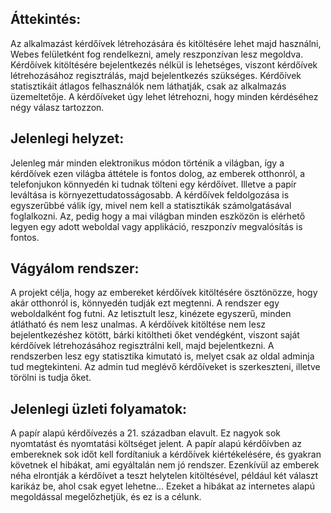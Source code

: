 ## Áttekintés:
Az alkalmazást kérdőívek létrehozására és kitöltésére lehet majd használni, Webes felületként fog rendelkezni, amely reszponzívan lesz megoldva. Kérdőívek kitöltésére bejelentkezés nélkül is lehetséges, viszont kérdőívek létrehozásához regisztrálás, majd bejelentkezés szükséges.
Kérdőívek statisztikáit átlagos felhasználók nem láthatják, csak az alkalmazás üzemeltetője.
A kérdőíveket úgy lehet létrehozni, hogy minden kérdéséhez négy válasz tartozzon.

## Jelenlegi helyzet:
Jelenleg már minden elektronikus módon történik a világban, így a kérdőívek ezen világba áttétele is fontos dolog, az emberek otthonról, a telefonjukon könnyedén ki tudnak tölteni egy kérdőívet. Illetve a papír leváltása is környezettudatosságosabb. A kérdőívek feldolgozása is egyszerűbbé válik így, mivel nem kell a statisztikák számolgatásával foglalkozni. Az, pedig hogy a mai világban minden eszközön is elérhető legyen egy adott weboldal vagy applikáció, reszponzív megvalósítás is fontos.

## Vágyálom rendszer:
A  projekt célja, hogy az embereket kérdőívek kitöltésére ösztönözze, hogy akár otthonról is, könnyedén tudják ezt megtenni. A rendszer egy weboldalként fog futni. Az letisztult lesz, kinézete egyszerű, minden átlátható és nem lesz unalmas. A kérdőívek kitöltése nem lesz bejelentkezéshez kötött, bárki kitöltheti őket vendégként, viszont saját kérdőívek létrehozásához regisztrálni kell, majd bejelentkezni. A rendszerben lesz egy statisztika kimutató is, melyet csak az oldal adminja tud megtekinteni. Az admin tud meglévő kérdőíveket is szerkeszteni, illetve törölni is tudja őket.

## Jelenlegi üzleti folyamatok:
A papír alapú kérdőívezés a 21. században elavult. Ez nagyok sok nyomtatást és nyomtatási költséget jelent. A papír alapú kérdőívben az embereknek sok időt kell fordítaniuk a kérdőívek kiértékelésére, és gyakran követnek el hibákat, ami egyáltalán nem jó rendszer. Ezenkívül az emberek néha elrontják a kérdőívet a teszt helytelen kitöltésével, például két választ karikáz be, ahol csak egyet lehetne... Ezeket a hibákat az internetes alapú megoldással megelőzhetjük, és ez is a célunk.

